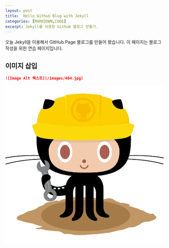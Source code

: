```yaml
---
layout: post
title:  Hello Github Blog with Jekyll
categories: [MARKDOWN,CODE]
excerpt: Jekyll를 이용한 Github 블로그 만들기.
---
```


오늘 Jekyll을 이용해서 GitHub Page 블로그를 만들어 봤습니다. 이 페이지는 블로그 작성을 위한 연습 페이지입니다.

## 이미지 삽입 
```md
![Image Alt 텍스트](/images/404.jpg)
```

![Image Alt 텍스트](/images/404.jpg)
